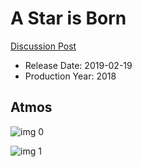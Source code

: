# A Star is Born

[Discussion Post](https://www.avsforum.com/threads/bass-eq-for-filtered-movies.2995212/post-57504916)

* Release Date: 2019-02-19
* Production Year: 2018

## Atmos

![img 0](https://i.imgur.com/IV23uXx.jpg)

![img 1](https://i.imgur.com/XA0eYW0.png)

